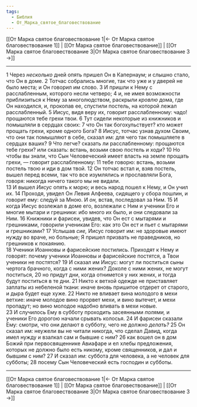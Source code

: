```yaml
---
tags:
  - Библия
  - От_Марка_святое_благовествование
---
```

[[От Марка святое благовествование 1|← От Марка святое благовествование 1]] | [[От Марка святое благовествование]] | [[От Марка святое благовествование 3|От Марка святое благовествование 3 →]]

---
1 Через <I>несколько</I> дней опять пришел Он в Капернаум; и слышно стало, что Он в доме.
2 Тотчас собрались многие, так что уже и у дверей не было места; и Он говорил им слово.
3 И пришли к Нему с расслабленным, которого несли четверо;
4 и, не имея возможности приблизиться к Нему за многолюдством, раскрыли <I>кровлю</I> дома, где Он находился, и, прокопав ее, спустили постель, на которой лежал расслабленный.
5 Иисус, видя веру их, говорит расслабленному: чадо! прощаются тебе грехи твои.
6 Тут сидели некоторые из книжников и помышляли в сердцах своих:
7 что Он так богохульствует? кто может прощать грехи, кроме одного Бога?
8 Иисус, тотчас узнав духом Своим, что они так помышляют в себе, сказал им: для чего так помышляете в сердцах ваших?
9 Что легче? сказать ли расслабленному: прощаются тебе грехи? или сказать: встань, возьми свою постель и ходи?
10 Но чтобы вы знали, что Сын Человеческий имеет власть на земле прощать грехи, — говорит расслабленному:
11 тебе говорю: встань, возьми постель твою и иди в дом твой.
12 Он тотчас встал и, взяв постель, вышел перед всеми, так что все изумлялись и прославляли Бога, говоря: никогда ничего такого мы не видали.<br>
13 И вышел <I>Иисус</I> опять к морю; и весь народ пошел к Нему, и Он учил их.
14 Проходя, увидел Он Левия Алфеева, сидящего у сбора пошлин, и говорит ему: следуй за Мною. И <I>он,</I> встав, последовал за Ним.
15 И когда Иисус возлежал в доме его, возлежали с Ним и ученики Его и многие мытари и грешники: ибо много их было, и они следовали за Ним.
16 Книжники и фарисеи, увидев, что Он ест с мытарями и грешниками, говорили ученикам Его: как это Он ест и пьет с мытарями и грешниками?
17 Услышав <I>сие,</I> Иисус говорит им: не здоровые имеют нужду во враче, но больные; Я пришел призвать не праведников, но грешников к покаянию.<br>
18 Ученики Иоанновы и фарисейские постились. Приходят к Нему и говорят: почему ученики Иоанновы и фарисейские постятся, а Твои ученики не постятся?
19 И сказал им Иисус: могут ли поститься сыны чертога брачного, когда с ними жених? Доколе с ними жених, не могут поститься,
20 но придут дни, когда отнимется у них жених, и тогда будут поститься в те дни.
21 Никто к ветхой одежде не приставляет заплаты из небеленой ткани: иначе вновь пришитое отдерет от старого, и дыра будет еще хуже.
22 Никто не вливает вина молодого в мехи ветхие: иначе молодое вино прорвет мехи, и вино вытечет, и мехи пропадут; но вино молодое надобно вливать в мехи новые.<br>
23 И случилось Ему в субботу проходить засеянными <I>полями,</I> и ученики Его дорогою начали срывать колосья.
24 И фарисеи сказали Ему: смотри, что они делают в субботу, чего не должно <I>делать?</I>
25 Он сказал им: неужели вы не читали никогда, что сделал Давид, когда имел нужду и взалкал сам и бывшие с ним?
26 как вошел он в дом Божий при первосвященнике Авиафаре и ел хлебы предложения, которых не должно было есть никому, кроме священников, и дал и бывшим с ним?
27 И сказал им: суббота для человека, а не человек для субботы;
28 посему Сын Человеческий есть господин и субботы.

---
[[От Марка святое благовествование 1|← От Марка святое благовествование 1]] | [[От Марка святое благовествование]] | [[От Марка святое благовествование 3|От Марка святое благовествование 3 →]]